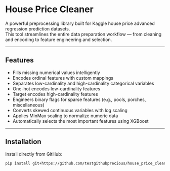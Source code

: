 #  House Price Cleaner

A powerful preprocessing library built for Kaggle house price advanced regression prediction datasets.  
This tool streamlines the entire data preparation workflow — from cleaning and encoding to feature engineering and selection.

---

## Features

- Fills missing numerical values intelligently
- Encodes ordinal features with custom mappings
- Separates low-cardinality and high-cardinality categorical variables
- One-hot encodes low-cardinality features
- Target encodes high-cardinality features
- Engineers binary flags for sparse features (e.g., pools, porches, miscellaneous)
- Converts skewed continuous variables with log scaling
- Applies MinMax scaling to normalize numeric data
- Automatically selects the most important features using XGBoost

---

##  Installation

Install directly from GitHub:

```bash
pip install git+https://github.com/testgithubprecious/house_price_cleaner.git

